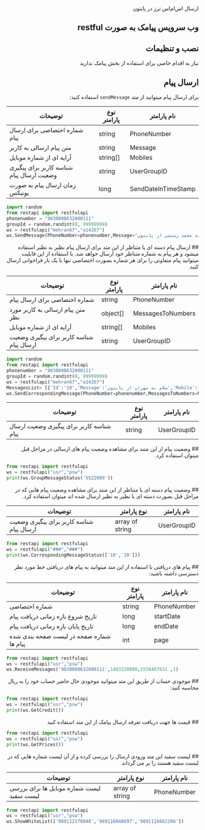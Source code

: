<div dir="rtl" >
ارسال اس‌ام‌اس ترز
در پایتون

## وب سرویس پیامک به صورت restful

## نصب و تنظیمات
نیاز به اقدام خاصی برای استفاده از بخش پیامک ندارید 

## ارسال پیام
برای ارسال پیام میتوانید از متد `sendMessage` استفاده کنید:

</div>

 | توضیحات  |  نوع پارامتر | نام پارامتر  |
 | ------------ | ------------ | ------------ |
|شماره اختصاصی برای ارسال پیام  |  string |  PhoneNumber |
 |متن پیام ارسالی به کاربر   |  string |  Message |
 |آرایه ای از شماره موبایل |  string[] |  Mobiles |
 |شناسه کاربر برای پیگیری وضعیت ارسال پیام|string|UserGroupID|
 |زمان ارسال پیام به صورت یونیکس|long|SendDateInTimeStamp|
 
```python
import random
from restapi import restfulapi 
phonenumber = "9830008632000111"
groupId = random.randint(0, 99999999)
ws = restfulapi("mehran67","a14267")
ws.SendMessage(PhoneNumber=phonenumber,Message="سلام به محمد رستمی از پایتون",Mobiles=['989398219817'],UserGroupID=str(groupId),SendDateInTimeStamp=1558298601)
```

<div dir="rtl" >
## ارسال پیام دسته ای یا متناظر
از این متد برای ارسال پیام نظیر به نظیر استفاده میشود و هر پیام به شماره متناظر خود ارسال خواهد شد. با استفاده از این قابلیت میتوانید پیام متفاوتی را برای هر شماره بصورت اختصاصی تنها با یک بار فراخوانی ارسال کتید.
</div>

 | توضیحات  |  نوع پارامتر | نام پارامتر  |
 | ------------ | ------------ | ------------ |
|شماره اختصاصی برای ارسال پیام  |  string |  PhoneNumber |
 |متن پیام ارسالی به کاربر مورد نظر  |  object[] |  MessagesToNumbers |
 |آرایه ای از شماره موبایل |  string[] |  Mobiles |
 |شناسه کاربر برای پیگیری وضعیت ارسال پیام|string|UserGroupID|
```python
import random
from restapi import restfulapi 
phonenumber = "9830008632000111"
groupId = random.randint(0, 99999999)
ws = restfulapi("mehran67","a14267")
MessagesList= [{'Id':'10','Message':'سلام به مهران از پایتون','Mobile':'989112170848' },{'Id':'20','Message':'سلام به رستمی از پایتون','Mobile':'989116048697' }]
ws.SendCorrespondingMessage(PhoneNumber=phonenumber,MessagesToNumbers=MessagesList,UserGroupID=str(groupId))
```
 | توضیحات  |  نوع پارامتر | نام پارامتر  |
 | ------------ | ------------ | ------------ |
 |شناسه کاربر برای پیگیری وضعیت ارسال پیام|string|UserGroupID|
 
<div dir="rtl" >
## وضعیت پیام
از این متند برای مشاهده وضعیت پیام های ارسالی در مراحل قبل میتوان استفاده کرد.
 </div>
 
   ```python
from restapi import restfulapi 
ws = restfulapi("usr","psw")
print(ws.GroupMessageStatus('5522009'))
```

<div dir="rtl" >
## وضعیت پیام دسته ای یا متناظر
از این متند برای مشاهده وضعیت پیام هایی که در مراحل قبل بصورت دسته ای یا نظیر به نظیر ارسال شده اند میتوان استفاده کرد.
 </div>
 
 | توضیحات  |  نوع پارامتر | نام پارامتر  |
 | ------------ | ------------ | ------------ |
 |شناسه کاربر برای پیگیری وضعیت ارسال پیام|array of string|UserGroupID|
 
```python
from restapi import restfulapi 
ws = restfulapi("###","###")
print(ws.CorrespondingMessageStatus(['10','20']))
```
<div dir="rtl" >
## پیام های دریافتی
با استفاده از این متد میتوانید به پیام های دریافتی خط مورد نظر دسترسی داشته باشید:
 </div>
 
 | توضیحات  |  نوع پارامتر | نام پارامتر  |
 | ------------ | ------------ | ------------ |
 |شماره اختصاصی |string|PhoneNumber|
 |تاریخ شروع بازه زمانی دریافت پیام |long|startDate|
 |تاریخ پایان بازه زمانی دریافت پیام |long|endDate|
 |شماره صفحه در لیست صفحه بندی شده پیام ها|int|page|
```python
from restapi import restfulapi 
ws = restfulapi("usr","psw")
ws.ReceiveMessages('9830008632000111',1483228800,1558407631 ,1)
```

<div dir="rtl" >
## موجودی حساب
از طریق این متد میتوانید موجودی حال حاضر حساب خود را به ریال محاسبه کنید:
 </div>
  
```python
from restapi import restfulapi 
ws = restfulapi("usr","psw")
print(ws.GetCredit())
```
<div dir="rtl" >
## قیمت ها
جهت دریافت تعرفه ارسال پیامک از این متد استفاده کنید
</div>

```python
from restapi import restfulapi 
ws = restfulapi("usr","psw")
print(ws.GetPrices())
```
<div dir="rtl" >
## لیست سفید
این متد ورودی ارسال را بررسی کرده و از آن لیست شماره هایی که در لیست سفید هستند را بر می گرداند
 </div>
 
 | توضیحات  |  نوع پارامتر | نام پارامتر  |
 | ------------ | ------------ | ------------ |
|لیست شماره موبایل ها برای بررسی لیست سفید  |array of  string|  PhoneNumber |

```python
from restapi import restfulapi 
ws = restfulapi("usr","psw")
ws.ShowWhiteList(['989112170848','989116048697','9891116662206'])
```



